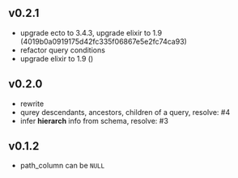 ## v0.2.1
- upgrade ecto to 3.4.3, upgrade elixir to 1.9 (4019b0a0919175d42fc335f06867e5e2fc74ca93)
- refactor query conditions
- upgrade elixir to 1.9 ()

## v0.2.0
- rewrite
- qurey descendants, ancestors, children of a query, resolve: #4
- infer __hierarch__ info from schema, resolve: #3

## v0.1.2
- path_column can be `NULL`
